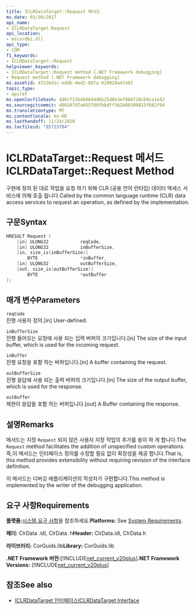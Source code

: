 ```yaml
---
title: ICLRDataTarget::Request 메서드
ms.date: 03/30/2017
api_name:
- ICLRDataTarget.Request
api_location:
- mscordbi.dll
api_type:
- COM
f1_keywords:
- ICLRDataTarget::Request
helpviewer_keywords:
- ICLRDataTarget::Request method [.NET Framework debugging]
- Request method [.NET Framework debugging]
ms.assetid: 4723bd1c-eddb-4ed2-897a-010024a47e01
topic_type:
- apiref
ms.openlocfilehash: 4d0cf22b4b0644d6b25d6b3ef884718cb9ca1e42
ms.sourcegitcommit: d8020797a6657d0fbbdff362b80300815f682f94
ms.translationtype: MT
ms.contentlocale: ko-KR
ms.lasthandoff: 11/24/2020
ms.locfileid: "95723794"
---
```

# <a name="iclrdatatargetrequest-method"></a><span data-ttu-id="4721c-102">ICLRDataTarget::Request 메서드</span><span class="sxs-lookup"><span data-stu-id="4721c-102">ICLRDataTarget::Request Method</span></span>

<span data-ttu-id="4721c-103">구현에 정의 된 대로 작업을 요청 하기 위해 CLR (공용 언어 런타임) 데이터 액세스 서비스에 의해 호출 됩니다.</span><span class="sxs-lookup"><span data-stu-id="4721c-103">Called by the common language runtime (CLR) data access services to request an operation, as defined by the implementation.</span></span>  
  
## <a name="syntax"></a><span data-ttu-id="4721c-104">구문</span><span class="sxs-lookup"><span data-stu-id="4721c-104">Syntax</span></span>  
  
```cpp  
HRESULT Request (  
    [in] ULONG32            reqCode,  
    [in] ULONG32            inBufferSize,  
    [in, size_is(inBufferSize)]
        BYTE                *inBuffer,  
    [in] ULONG32            outBufferSize,  
    [out, size_is(outBufferSize)]
        BYTE                *outBuffer  
);  
```  
  
## <a name="parameters"></a><span data-ttu-id="4721c-105">매개 변수</span><span class="sxs-lookup"><span data-stu-id="4721c-105">Parameters</span></span>  

 `reqCode`  
 <span data-ttu-id="4721c-106">진행 사용자 정의.</span><span class="sxs-lookup"><span data-stu-id="4721c-106">[in] User-defined.</span></span>  
  
 `inBufferSize`  
 <span data-ttu-id="4721c-107">진행 들어오는 요청에 사용 되는 입력 버퍼의 크기입니다.</span><span class="sxs-lookup"><span data-stu-id="4721c-107">[in] The size of the input buffer, which is used for the incoming request.</span></span>  
  
 `inBuffer`  
 <span data-ttu-id="4721c-108">진행 요청을 포함 하는 버퍼입니다.</span><span class="sxs-lookup"><span data-stu-id="4721c-108">[in] A buffer containing the request.</span></span>  
  
 `outBufferSize`  
 <span data-ttu-id="4721c-109">진행 응답에 사용 되는 출력 버퍼의 크기입니다.</span><span class="sxs-lookup"><span data-stu-id="4721c-109">[in] The size of the output buffer, which is used for the response.</span></span>  
  
 `outBuffer`  
 <span data-ttu-id="4721c-110">제한이 응답을 포함 하는 버퍼입니다.</span><span class="sxs-lookup"><span data-stu-id="4721c-110">[out] A Buffer containing the response.</span></span>  
  
## <a name="remarks"></a><span data-ttu-id="4721c-111">설명</span><span class="sxs-lookup"><span data-stu-id="4721c-111">Remarks</span></span>  

 <span data-ttu-id="4721c-112">메서드는 지정 `Request` 되지 않은 사용자 지정 작업의 추가를 용이 하 게 합니다.</span><span class="sxs-lookup"><span data-stu-id="4721c-112">The `Request` method facilitates the addition of unspecified custom operations.</span></span> <span data-ttu-id="4721c-113">즉,이 메서드는 인터페이스 정의를 수정할 필요 없이 확장성을 제공 합니다.</span><span class="sxs-lookup"><span data-stu-id="4721c-113">That is, this method provides extensibility without requiring revision of the interface definition.</span></span>  
  
 <span data-ttu-id="4721c-114">이 메서드는 디버깅 애플리케이션의 작성자가 구현합니다.</span><span class="sxs-lookup"><span data-stu-id="4721c-114">This method is implemented by the writer of the debugging application.</span></span>  
  
## <a name="requirements"></a><span data-ttu-id="4721c-115">요구 사항</span><span class="sxs-lookup"><span data-stu-id="4721c-115">Requirements</span></span>  

 <span data-ttu-id="4721c-116">**플랫폼:**[시스템 요구 사항](../../get-started/system-requirements.md)을 참조하세요.</span><span class="sxs-lookup"><span data-stu-id="4721c-116">**Platforms:** See [System Requirements](../../get-started/system-requirements.md).</span></span>  
  
 <span data-ttu-id="4721c-117">**헤더:** ClrData .idl, ClrData .h</span><span class="sxs-lookup"><span data-stu-id="4721c-117">**Header:** ClrData.idl, ClrData.h</span></span>  
  
 <span data-ttu-id="4721c-118">**라이브러리:** CorGuids.lib</span><span class="sxs-lookup"><span data-stu-id="4721c-118">**Library:** CorGuids.lib</span></span>  
  
 <span data-ttu-id="4721c-119">**.NET Framework 버전:**[!INCLUDE[net_current_v20plus](../../../../includes/net-current-v20plus-md.md)]</span><span class="sxs-lookup"><span data-stu-id="4721c-119">**.NET Framework Versions:** [!INCLUDE[net_current_v20plus](../../../../includes/net-current-v20plus-md.md)]</span></span>  
  
## <a name="see-also"></a><span data-ttu-id="4721c-120">참조</span><span class="sxs-lookup"><span data-stu-id="4721c-120">See also</span></span>

- [<span data-ttu-id="4721c-121">ICLRDataTarget 인터페이스</span><span class="sxs-lookup"><span data-stu-id="4721c-121">ICLRDataTarget Interface</span></span>](iclrdatatarget-interface.md)
